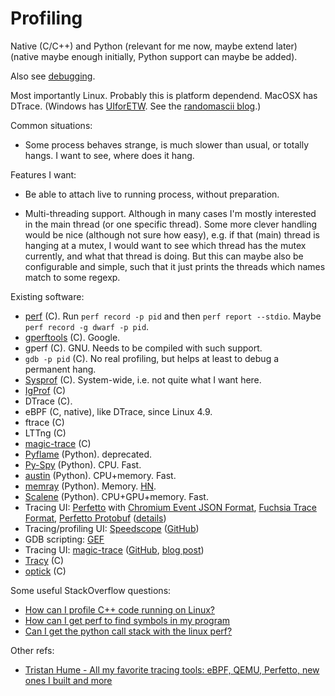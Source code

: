# Profiling

Native (C/C++) and Python
(relevant for me now, maybe extend later)
(native maybe enough initially, Python support can maybe be added).

Also see [debugging](debugging.md).

Most importantly Linux.
Probably this is platform dependend.
MacOSX has DTrace.
(Windows has [UIforETW](https://github.com/google/UIforETW/). See the [randomascii blog](https://randomascii.wordpress.com/).)

Common situations:

* Some process behaves strange, is much slower than usual,
    or totally hangs.
    I want to see, where does it hang.

Features I want:

* Be able to attach live to running process,
    without preparation.

* Multi-threading support.
    Although in many cases I'm mostly interested in the main thread
    (or one specific thread).
    Some more clever handling would be nice (although not sure how easy),
    e.g. if that (main) thread is hanging at a mutex,
    I would want to see which thread has the mutex currently,
    and what that thread is doing.
    But this can maybe also be configurable and simple,
    such that it just prints the threads which names match to some regexp.

Existing software:

* [perf](https://en.wikipedia.org/wiki/Perf_(Linux)) (C).
    Run `perf record -p pid` and then `perf report --stdio`.
    Maybe `perf record -g dwarf -p pid`.
* [gperftools](https://github.com/gperftools/gperftools) (C).
    Google.
* gperf (C). GNU. Needs to be compiled with such support.
* `gdb -p pid` (C). No real profiling, but helps at least to debug a permanent hang.
* [Sysprof](http://www.sysprof.com/) (C).
    System-wide, i.e. not quite what I want here.
* [IgProf](https://igprof.org/) (C)
* DTrace (C).
* eBPF (C, native), like DTrace, since Linux 4.9.
* ftrace (C)
* LTTng (C)
* [magic-trace](https://github.com/janestreet/magic-trace) (C)
* [Pyflame](https://github.com/uber/pyflame) (Python). deprecated.
* [Py-Spy](https://github.com/benfred/py-spy) (Python). CPU. Fast.
* [austin](https://github.com/P403n1x87/austin) (Python). CPU+memory. Fast.
* [memray](https://github.com/bloomberg/memray) (Python). Memory.
  [HN](https://news.ycombinator.com/item?id=31102089).
* [Scalene](https://github.com/plasma-umass/scalene) (Python). CPU+GPU+memory. Fast.
* Tracing UI: [Perfetto](https://ui.perfetto.dev/) with [Chromium Event JSON Format](https://docs.google.com/document/d/1CvAClvFfyA5R-PhYUmn5OOQtYMH4h6I0nSsKchNAySU/preview), [Fuchsia Trace Format](https://fuchsia.dev/fuchsia-src/reference/tracing/trace-format), [Perfetto Protobuf](https://github.com/google/perfetto/blob/master/protos/perfetto/trace/perfetto_trace.proto) ([details](https://thume.ca/2023/12/02/tracing-methods/))
* Tracing/profiling UI: [Speedscope](https://www.speedscope.app/) ([GitHub](https://github.com/jlfwong/speedscope))
* GDB scripting: [GEF](https://github.com/hugsy/gef)
* Tracing UI: [magic-trace](https://magic-trace.org/) ([GitHub](https://github.com/janestreet/magic-trace), [blog post](https://blog.janestreet.com/magic-trace/))
* [Tracy](https://github.com/wolfpld/tracy) (C)
* [optick](https://github.com/bombomby/optick) (C)

Some useful StackOverflow questions:

* [How can I profile C++ code running on Linux?](https://stackoverflow.com/questions/375913/how-can-i-profile-c)
* [How can I get perf to find symbols in my program](https://stackoverflow.com/questions/10933408/how-can-i-get-perf-to-find-symbols-in-my-program)
* [Can I get the python call stack with the linux perf?](https://stackoverflow.com/questions/26902991/can-i-get-the-python-call-stack-with-the-linux-perf)

Other refs:

* [Tristan Hume - All my favorite tracing tools: eBPF, QEMU, Perfetto, new ones I built and more](https://thume.ca/2023/12/02/tracing-methods/)
